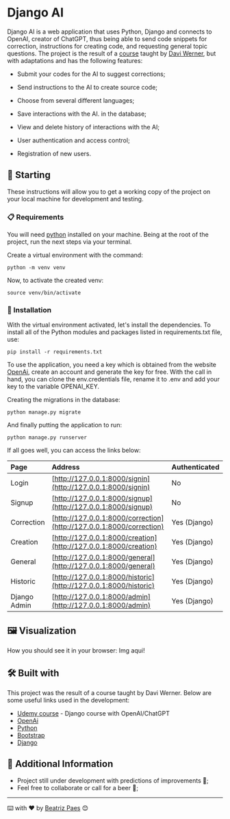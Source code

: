 # Django AI

Django AI is a web application that uses Python, Django and connects to OpenAI, creator of ChatGPT, thus being able to
send code snippets for correction, instructions for creating code, and requesting general topic questions. The project
is the result of a [course](https://www.udemy.com/course/curso-de-django-com-openai-chatgpt/) taught
by [Davi Werner](https://www.linkedin.com/in/dwl), but with adaptations and has the following features:

- Submit your codes for the AI to suggest corrections;

- Send instructions to the AI to create source code;

- Choose from several different languages;

- Save interactions with the AI. in the database;

- View and delete history of interactions with the AI;

- User authentication and access control;

- Registration of new users.

## 🚀 Starting

These instructions will allow you to get a working copy of the project on your local machine for
development and testing.

### 📋 Requirements

You will need [python](https://www.python.org) installed on your machine. Being at the root of the project, run the
next steps via your terminal.

Create a virtual environment with the command:

```
python -m venv venv
```

Now, to activate the created venv:

```
source venv/bin/activate
```

### 🔧 Installation

With the virtual environment activated, let's install the dependencies.
To install all of the Python modules and packages listed in requirements.txt file, use:

```
pip install -r requirements.txt
```

To use the application, you need a key which is obtained from the
website [OpenAi](https://platform.openai.com/account/api-keys), create an account and generate the key for free.
With the call in hand, you can clone the env.credentials file, rename it to .env and add your key to the variable
OPENAI_KEY.


Creating the migrations in the database:

```
python manage.py migrate
```

And finally putting the application to run:

```
python manage.py runserver
```

If all goes well, you can access the links below:

| Page         | Address                                                              | Authenticated |
|:-------------|:---------------------------------------------------------------------|:--------------|
| Login        | [http://127.0.0.1:8000/signin](http://127.0.0.1:8000/signin)         | No            |
| Signup       | [http://127.0.0.1:8000/signup](http://127.0.0.1:8000/signup)         | No            |
| Correction   | [http://127.0.0.1:8000/correction](http://127.0.0.1:8000/correction) | Yes (Django)  |
| Creation     | [http://127.0.0.1:8000/creation](http://127.0.0.1:8000/creation)     | Yes (Django)  |
| General      | [http://127.0.0.1:8000/general](http://127.0.0.1:8000/general)       | Yes (Django)  |
| Historic     | [http://127.0.0.1:8000/historic](http://127.0.0.1:8000/historic)     | Yes (Django)  |
| Django Admin | [http://127.0.0.1:8000/admin](http://127.0.0.1:8000/admin)           | Yes (Django)  |

## 🖼️ Visualization

How you should see it in your browser:
Img aqui!

## 🛠️ Built with

This project was the result of a course taught by Davi Werner. Below are some useful links used in the
development:

* [Udemy course](https://www.udemy.com/course/curso-de-django-com-openai-chatgpt/) - Django course with
  OpenAI/ChatGPT
* [OpenAi](https://openai.com/)
* [Python](https://www.python.org/)
* [Bootstrap](https://getbootstrap.com/)
* [Django](https://www.djangoproject.com/)

## 🎁 Additional Information

* Project still under development with predictions of improvements 📢;
* Feel free to collaborate or call for a beer 🍺;

---
⌨️ with ❤️ by [Beatriz Paes](https://github.com/beatriz-paes) 😊
